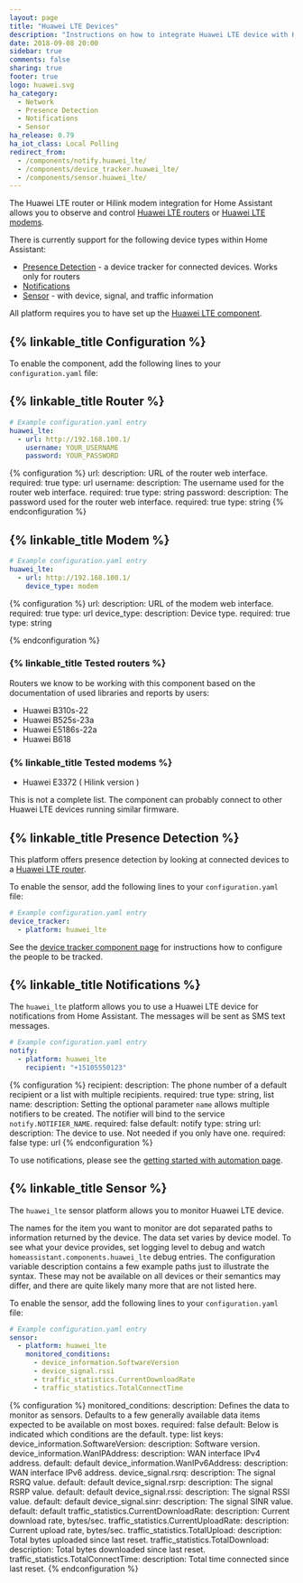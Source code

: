 ```yaml
---
layout: page
title: "Huawei LTE Devices"
description: "Instructions on how to integrate Huawei LTE device with Home Assistant."
date: 2018-09-08 20:00
sidebar: true
comments: false
sharing: true
footer: true
logo: huawei.svg
ha_category:
  - Network
  - Presence Detection
  - Notifications
  - Sensor
ha_release: 0.79
ha_iot_class: Local Polling
redirect_from:
  - /components/notify.huawei_lte/
  - /components/device_tracker.huawei_lte/
  - /components/sensor.huawei_lte/
---
```


The Huawei LTE router or Hilink modem integration for Home Assistant allows you to observe and control [Huawei LTE routers](https://consumer.huawei.com/en/smart-home/) or  [Huawei LTE modems](https://consumer.huawei.com/en/mobile-broadband/).

There is currently support for the following device types within Home Assistant:

- [Presence Detection](#presence-detection) - a device tracker for connected devices. Works only for routers
- [Notifications](#notifications)
- [Sensor](#sensor) - with device, signal, and traffic information

All platform requires you to have set up the [Huawei LTE component](#configuration).

## {% linkable_title Configuration %}

To enable the component, add the following lines to your
`configuration.yaml` file:

## {% linkable_title Router %}
```yaml
# Example configuration.yaml entry
huawei_lte:
  - url: http://192.168.100.1/
    username: YOUR_USERNAME
    password: YOUR_PASSWORD
```

{% configuration %}
url:
  description: URL of the router web interface.
  required: true
  type: url
username:
  description: The username used for the router web interface.
  required: true
  type: string
password:
  description: The password used for the router web interface.
  required: true
  type: string
{% endconfiguration %}

## {% linkable_title Modem %}
```yaml
# Example configuration.yaml entry
huawei_lte:
  - url: http://192.168.100.1/
    device_type: modem
```

{% configuration %}
url:
  description: URL of the modem web interface.
  required: true
  type: url
device_type:
  description: Device type.
  required: true
  type: string
  
{% endconfiguration %}

### {% linkable_title Tested routers %}

Routers we know to be working with this component based on the documentation of used libraries and reports by users:

- Huawei B310s-22
- Huawei B525s-23a
- Huawei E5186s-22a
- Huawei B618

### {% linkable_title Tested modems %}

- Huawei E3372 ( Hilink version )

This is not a complete list. The component can probably connect to other Huawei LTE devices running similar firmware.

## {% linkable_title Presence Detection %}

This platform offers presence detection by looking at connected devices to a [Huawei LTE router](https://consumer.huawei.com/en/smart-home/).

To enable the sensor, add the following lines to your `configuration.yaml` file:

```yaml
# Example configuration.yaml entry
device_tracker:
  - platform: huawei_lte
```

See the [device tracker component page](/components/device_tracker/) for instructions how to configure the people to be tracked.

## {% linkable_title Notifications %}

The `huawei_lte` platform allows you to use a Huawei LTE device for notifications from Home Assistant. The messages will be sent as SMS text messages.

```yaml
# Example configuration.yaml entry
notify:
  - platform: huawei_lte
    recipient: "+15105550123"
```

{% configuration %}
recipient:
  description: The phone number of a default recipient or a list with multiple recipients.
  required: true
  type: string, list
name:
  description: Setting the optional parameter `name` allows multiple notifiers to be created. The notifier will bind to the service `notify.NOTIFIER_NAME`.
  required: false
  default: notify
  type: string
url:
  description: The device to use. Not needed if you only have one.
  required: false
  type: url
{% endconfiguration %}

To use notifications, please see the [getting started with automation page](/getting-started/automation/).

## {% linkable_title Sensor %}

The `huawei_lte` sensor platform allows you to monitor Huawei LTE device.

The names for the item you want to monitor are dot separated paths to information returned by the device. The data set varies by device model. To see what your device provides, set logging level to debug and watch `homeassistant.components.huawei_lte` debug entries. The configuration variable description contains a few example paths just to illustrate the syntax. These may not be available on all devices or their semantics may differ, and there are quite likely many more that are not listed here.

To enable the sensor, add the following lines to your `configuration.yaml` file:

```yaml
# Example configuration.yaml entry
sensor:
  - platform: huawei_lte
    monitored_conditions:
      - device_information.SoftwareVersion
      - device_signal.rssi
      - traffic_statistics.CurrentDownloadRate
      - traffic_statistics.TotalConnectTime
```

{% configuration %}
monitored_conditions:
  description: Defines the data to monitor as sensors. Defaults to a few generally available data items expected to be available on most boxes.
  required: false
  default: Below is indicated which conditions are the default.
  type: list
  keys:
    device_information.SoftwareVersion:
      description: Software version.
    device_information.WanIPAddress:
      description: WAN interface IPv4 address.
      default: default
    device_information.WanIPv6Address:
      description: WAN interface IPv6 address.
    device_signal.rsrq:
      description: The signal RSRQ value.
      default: default
    device_signal.rsrp:
      description: The signal RSRP value.
      default: default
    device_signal.rssi:
      description: The signal RSSI value.
      default: default
    device_signal.sinr:
      description: The signal SINR value.
      default: default
    traffic_statistics.CurrentDownloadRate:
      description: Current download rate, bytes/sec.
    traffic_statistics.CurrentUploadRate:
      description: Current upload rate, bytes/sec.
    traffic_statistics.TotalUpload:
      description: Total bytes uploaded since last reset.
    traffic_statistics.TotalDownload:
      description: Total bytes downloaded since last reset.
    traffic_statistics.TotalConnectTime:
      description: Total time connected since last reset.
{% endconfiguration %}
